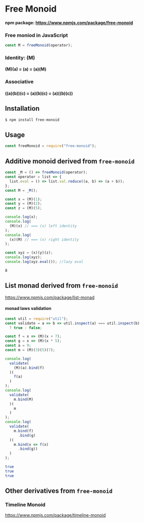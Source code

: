# Free Monoid

#### npm package: <https://www.npmjs.com/package/free-monoid>

### Free moniod in JavaScript

```js
const M = freeMonoid(operator);
```

### Identity: (M)

#### (M)(a) = (a) = (a)(M)

### Associative

#### ((a)(b))(c) = (a)(b)(c) = (a)((b)(c))

## Installation

```sh
$ npm install free-monoid
```

## Usage

```js
const freeMonoid = require("free-monoid");
```

## Additive monoid derived from `free-monoid`

```js
const _M = () => freeMonoid(operator);
const operator = list => {
  list.eval = () => list.val.reduce((a, b) => (a + b));
};
const M = _M();

const x = (M)(1);
const y = (M)(2);
const z = (M)(5);

console.log(x);
console.log(
  (M)(x) // === (x) left identity
);
console.log(
  (x)(M) // === (x) right identity
);

const xyz = (x)(y)(z);
console.log(xyz);
console.log(xyz.eval()); //lazy eval
```

```sh
8
```

## List monad derived from `free-monoid`

<https://www.npmjs.com/package/list-monad>

#### monad laws validation

```js
const util = require("util");
const validate = a => b => util.inspect(a) === util.inspect(b)
  ? true : false;

const f = x => (M)(x + 7);
const g = x => (M)(x * 5);
const a = 9;
const m = (M)(3)(5)(7);

console.log(
  validate(
    (M)(a).bind(f)
  )(
    f(a)
  )
);
console.log(
  validate(
    m.bind(M)
  )(
    m
  )
);
console.log(
  validate(
    m.bind(f)
      .bind(g)
  )(
    m.bind(x => f(x)
      .bind(g))
  )
);
```

```sh
true
true
true
```

## Other derivatives from `free-monoid`

### Timeline Monoid

<https://www.npmjs.com/package/timeline-monoid>
